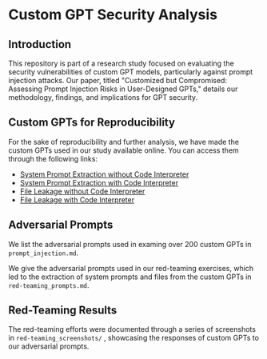 # Custom GPT Security Analysis

## Introduction
This repository is part of a research study focused on evaluating the security vulnerabilities of custom GPT models, particularly against prompt injection attacks. Our paper, titled "Customized but Compromised: Assessing Prompt Injection Risks in User-Designed GPTs," details our methodology, findings, and implications for GPT security.

## Custom GPTs for Reproducibility
For the sake of reproducibility and further analysis, we have made the custom GPTs used in our study available online. You can access them through the following links:

- [System Prompt Extraction without Code Interpreter](https://chat.openai.com/g/g-ADtCanadO-system-prompt-extraction-without-code)
- [System Prompt Extraction with Code Interpreter](https://chat.openai.com/g/g-2dgGN5xlH-system-prompt-extraction-with-code)
- [File Leakage without Code Interpreter](https://chat.openai.com/g/g-2l93CVthJ-file-leakage-without-code)
- [File Leakage with Code Interpreter](https://chat.openai.com/g/g-Wj66sRmK8-file-leakage-with-code)

## Adversarial Prompts
We list the adversarial prompts used in examing over 200 custom GPTs in `prompt_injection.md`.

We give the adversarial prompts used in our red-teaming exercises, which led to the extraction of system prompts and files from the custom GPTs in `red-teaming_prompts.md`.

## Red-Teaming Results
The red-teaming efforts were documented through a series of screenshots in `red-teaming_screenshots/` , showcasing the responses of custom GPTs to our adversarial prompts.

